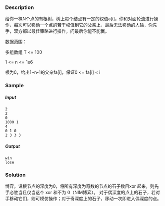 ### Description

给你一棵N个点的有根树，树上每个结点有一定的权值a[i]，你和对面轮流进行操作，每次可以移动一个点的若干权值到它的父亲上，最后无法移动的人输，你先手，双方都以最佳策略进行操作，问最后你能不能赢。

数据范围：

多组数组 T <= 100

1 <= n <= 1e6

根为0，给出1~n-1的父亲fa[i]，保证0 <= fa[i] < i

### Sample

##### Input

```
2
2
0
1000 1
4
0 1 0
2 3 3 3
```

##### Output

```
win
lose
```

### Solution

博弈。设根节点的深度为0，将所有深度为奇数的节点的石子数目xor 起来，则先手必胜当且仅当这个 xor 和不为 0（NIM博弈）。 对于偶深度的点上的石子，若对手移动它们，则可模仿操作；对于奇深度上的石子，移动一次即进入偶深度的点。 

